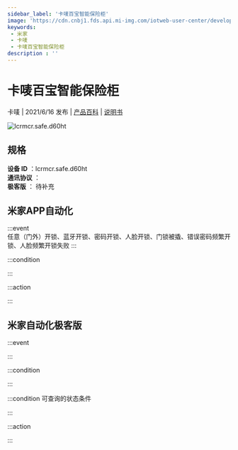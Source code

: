 ```yaml
---
sidebar_label: '卡唛百宝智能保险柜'
image: 'https://cdn.cnbj1.fds.api.mi-img.com/iotweb-user-center/developer_1679070336991SF3kMA9r.png?GalaxyAccessKeyId=AKVGLQWBOVIRQ3XLEW&Expires=9223372036854775807&Signature=oW46qXLMyAFtR61cYIEjbv2321Y='
keywords: 
 - 米家
 - 卡唛
 - 卡唛百宝智能保险柜
description : ''
---
```

# 卡唛百宝智能保险柜

卡唛 | 2021/6/16 发布 | [产品百科](https://home.mi.com/webapp/content/baike/product/index.html?model=lcrmcr.safe.d60ht/) | [说明书](https://home.mi.com/views/introduction.html?model=lcrmcr.safe.d60ht&region=cn)

![lcrmcr.safe.d60ht](https://cdn.cnbj1.fds.api.mi-img.com/iotweb-user-center/developer_1679070336991SF3kMA9r.png?GalaxyAccessKeyId=AKVGLQWBOVIRQ3XLEW&Expires=9223372036854775807&Signature=oW46qXLMyAFtR61cYIEjbv2321Y=)

## 规格  
> 
**设备 ID** ：lcrmcr.safe.d60ht  
**通讯协议** ：  
**极客版**  ： 待补充 


## 米家APP自动化  

:::event  
任意（门外）开锁、蓝牙开锁、密码开锁、人脸开锁、门锁被撬、错误密码频繁开锁、人脸频繁开锁失败
:::

:::condition  

:::

:::action   

:::

## 米家自动化极客版  

:::event  

:::

:::condition  

:::

:::condition 可查询的状态条件  

:::

:::action  

:::

        
